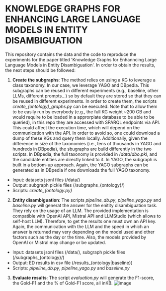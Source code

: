 # KNOWLEDGE GRAPHS FOR ENHANCING LARGE LANGUAGE MODELS IN ENTITY DISAMBIGUATION

This repository contains the data and the code to reproduce the experiments for the paper titled 'Knowledge Graphs for Enhanncing Large Language Models in Entity Disambiguation'. In order to obtain the results, the next steps should be followed:
1. **Create the subgraphs**: The method relies on using a KG to leverage a class taxonomy. In our case, we leverage YAGO and DBpedia. This subgraphs can be reused in different experiments (e.g., baseline, other LLMs, different prompts...) so by default they are stored so that they can be reused in different experiments. In order to create them, the scripts *create_{ontology}_graphs.py* can be executed. Note that to allow them to be easily run by everybody (e.g., the full KG weight ~200 GB and would require to be loaded in a approrpiate database to be able to be queried), in this repo they are accessed with SPARQL endpoints via API. This could affect the execution time, which will depend on the communication with the API. In order to avoid so, one could download a dump of these KGs and query them locally. Additionally, given the difference in size of the taxonomies (i.e., tens of thousands in YAGO and hundreds in DBpedia), the sbugraphs are build differently in the two scripts. In DBpedia, the full taxonomy is provided in $/data/dbo.pkl$, and the candidate entities are directly linked to it. In YAGO, the subgraph is built in a bottom-up approach. Again, the YAGO subgraphs can be generated as in DBpedia if one downloads the full YAGO taxonomy.
 * Input: datasets jsonl files (/data/)
 * Output: subgraph pickle files (/subgraphs_{ontology}/)
 * Scripts: *create_{ontology.py}*
2. **Entity disambiguation**: The scripts *pipeline_db.py*, *pipeline_yago.py* and *baseline.py* will generat the answer for the enitity disambiguation task. They rely on the usage of an LLM. The provided implementation is compatible with OpenAI API, Mistral API and LLMStudio (which allows to self-host LLM). Therefore, to get the results one must own an API key.  Again, the communication with the LLM and the speed in which an answer is returned may very depending on the model used and other factors such as the day or the time. Also, the models provided by OpenAI or Mistral may change or be updated.
 * Input: datasets jsonl files (/data/), subgraph pickle files (/subgraphs_{ontology}/)
 * Output: ED results in csv file (/results_{ontology|baseline})
 * Scripts: *pipeline_db.py*, *pipeline_yago.py* and *baseline.py*

3. **Evaluate results**: The script *evaluation.py* will generate the F1-score, the Gold-F1 and the % of Gold-F1 score, all inKB.
![image](https://github.com/doubleBlindReview2048/KGLLMs4ED/assets/166696179/c3bd741a-f8a7-41e6-9f76-c54e94352c71)


